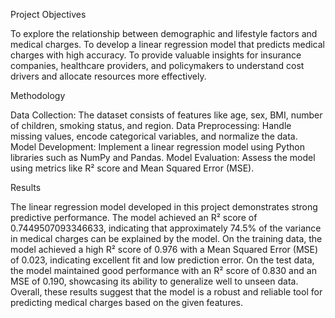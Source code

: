 
Project Objectives

To explore the relationship between demographic and lifestyle factors and medical charges.
To develop a linear regression model that predicts medical charges with high accuracy.
To provide valuable insights for insurance companies, healthcare providers, and policymakers to understand cost drivers and allocate resources more effectively.

Methodology

Data Collection: The dataset consists of features like age, sex, BMI, number of children, smoking status, and region.
Data Preprocessing: Handle missing values, encode categorical variables, and normalize the data.
Model Development: Implement a linear regression model using Python libraries such as NumPy and Pandas.
Model Evaluation: Assess the model using metrics like R² score and Mean Squared Error (MSE).

Results

The linear regression model developed in this project demonstrates strong predictive performance. The model achieved an R² score of 0.7449507093346633, indicating that approximately 74.5% of the variance in medical charges can be explained by the model. On the training data, the model achieved a high R² score of 0.976 with a Mean Squared Error (MSE) of 0.023, indicating excellent fit and low prediction error. On the test data, the model maintained good performance with an R² score of 0.830 and an MSE of 0.190, showcasing its ability to generalize well to unseen data. Overall, these results suggest that the model is a robust and reliable tool for predicting medical charges based on the given features.
